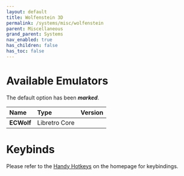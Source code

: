 ```yaml
---
layout: default
title: Wolfenstein 3D
permalink: /systems/misc/wolfenstein
parent: Miscellaneous
grand_parent: Systems
nav_enabled: true
has_children: false
has_toc: false
---
```


# Available Emulators

The default option has been ***marked***.

| Name                   | Type             | Version           |
|:-----------------------|:-----------------|:------------------|
| **ECWolf**             | Libretro Core    |                   |


# Keybinds 

Please refer to the [Handy Hotkeys](/#handy-hotkeys) on the homepage for keybindings.